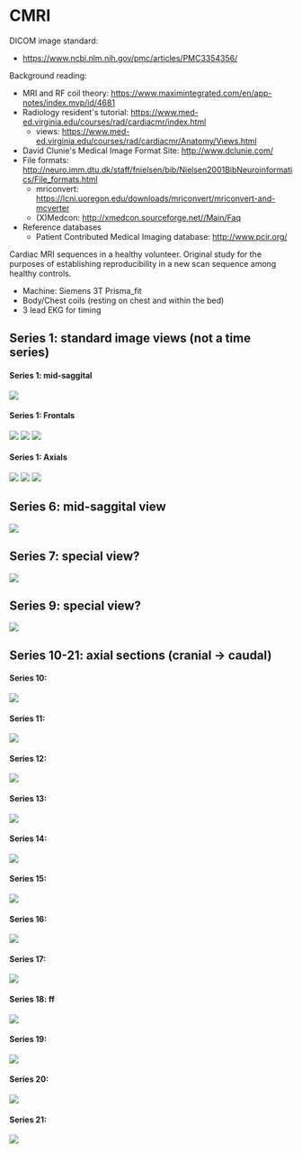 # CMRI

DICOM image standard:
 - https://www.ncbi.nlm.nih.gov/pmc/articles/PMC3354356/

Background reading: 
 - MRI and RF coil theory: https://www.maximintegrated.com/en/app-notes/index.mvp/id/4681
 - Radiology resident's tutorial: https://www.med-ed.virginia.edu/courses/rad/cardiacmr/index.html
   - views: https://www.med-ed.virginia.edu/courses/rad/cardiacmr/Anatomy/Views.html
 - David Clunie's Medical Image Format Site: http://www.dclunie.com/
 - File formats: http://neuro.imm.dtu.dk/staff/fnielsen/bib/Nielsen2001BibNeuroinformatics/File_formats.html
   - mriconvert: https://lcni.uoregon.edu/downloads/mriconvert/mriconvert-and-mcverter
   - (X)Medcon: http://xmedcon.sourceforge.net//Main/Faq
 - Reference databases
   - Patient Contributed Medical Imaging database: http://www.pcir.org/

Cardiac MRI sequences in a healthy volunteer. Original study for the purposes of establishing reproducibility in a new scan sequence among healthy controls. 

- Machine:  Siemens 3T Prisma_fit
- Body/Chest coils (resting on chest and within the bed)
- 3 lead EKG for timing

## Series 1: standard image views (not a time series)

#### Series 1: mid-saggital
![](<./preview/MR Series 1-1.png>)

#### Series 1: Frontals
![](<./preview/MR Series 1-2.png>)
![](<./preview/MR Series 1-3.png>)
![](<./preview/MR Series 1-4.png>)

#### Series 1: Axials
![](<./preview/MR Series 1-5.png>)
![](<./preview/MR Series 1-6.png>)
![](<./preview/MR Series 1-7.png>)


## Series 6: mid-saggital view 
![](<./preview/MR Series 6.gif>)

## Series 7: special view? 
![](<./preview/MR Series 7.gif>)

## Series 9: special view? 
![](<./preview/MR Series 9.gif>)

## Series 10-21: axial sections (cranial -> caudal)

#### Series 10: 
![](<./preview/MR Series 10.gif>)

#### Series 11: 
![](<./preview/MR Series 11.gif>)

#### Series 12: 
![](<./preview/MR Series 12.gif>)

#### Series 13: 
![](<./preview/MR Series 13.gif>)

#### Series 14: 
![](<./preview/MR Series 14.gif>)

#### Series 15: 
![](<./preview/MR Series 15.gif>)

#### Series 16: 
![](<./preview/MR Series 16.gif>)

#### Series 17: 
![](<./preview/MR Series 17.gif>)

#### Series 18: ff
![](<./preview/MR Series 18.gif>)

#### Series 19: 
![](<./preview/MR Series 19.gif>)

#### Series 20: 
![](<./preview/MR Series 20.gif>)

#### Series 21: 
![](<./preview/MR Series 21.gif>)


